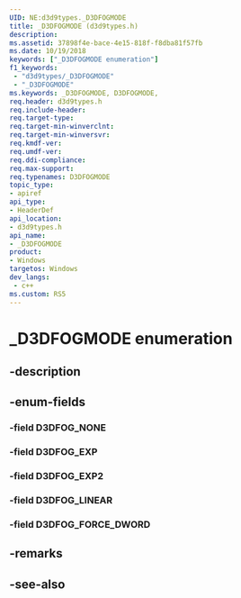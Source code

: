 ```yaml
---
UID: NE:d3d9types._D3DFOGMODE
title: _D3DFOGMODE (d3d9types.h)
description: 
ms.assetid: 37898f4e-bace-4e15-818f-f8dba81f57fb
ms.date: 10/19/2018
keywords: ["_D3DFOGMODE enumeration"]
f1_keywords:
 - "d3d9types/_D3DFOGMODE"
 - "_D3DFOGMODE"
ms.keywords: _D3DFOGMODE, D3DFOGMODE, 
req.header: d3d9types.h
req.include-header:
req.target-type:
req.target-min-winverclnt:
req.target-min-winversvr:
req.kmdf-ver:
req.umdf-ver:
req.ddi-compliance:
req.max-support:
req.typenames: D3DFOGMODE
topic_type: 
- apiref
api_type: 
- HeaderDef
api_location: 
- d3d9types.h
api_name: 
- _D3DFOGMODE
product:
- Windows
targetos: Windows
dev_langs:
 - c++
ms.custom: RS5
---
```


# _D3DFOGMODE enumeration

## -description



## -enum-fields

### -field D3DFOG_NONE 
### -field D3DFOG_EXP 
### -field D3DFOG_EXP2 
### -field D3DFOG_LINEAR 
### -field D3DFOG_FORCE_DWORD 

## -remarks

## -see-also
